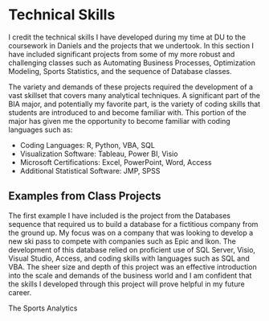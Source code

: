 # Technical Skills

I credit the technical skills I have developed during my time at DU to the coursework in Daniels and the projects that we undertook. In this section I have included significant projects from some of my more robust and challenging classes such as Automating Business Processes, Optimization Modeling, Sports Statistics, and the sequence of Database classes. 

The variety and demands of these projects required the development of a vast skillset that covers many analytical techniques. A significant part of the BIA major, and potentially my favorite part, is the variety of coding skills that students are introduced to and become familiar with. This portion of the major has given me the opportunity to become familiar with coding languages such as:
- Coding Languages: R, Python, VBA, SQL
- Visualization Software: Tableau, Power BI, Visio
- Microsoft Certifications: Excel, PowerPoint, Word, Access
- Additional Statistical Software: JMP, SPSS

## Examples from Class Projects
The first example I have included is the project from the Databases sequence that required us to build a database for a fictitious company from the ground up. My focus was on a company that was looking to develop a new ski pass to compete with companies such as Epic and Ikon. The development of this database relied on proficient use of SQL Server, Visio, Visual Studio, Access, and coding skills with languages such as SQL and VBA. The sheer size and depth of this project was an effective introduction into the scale and demands of the business world and I am confident that the skills I developed through this project will prove helpful in my future career. 

The Sports Analytics 


